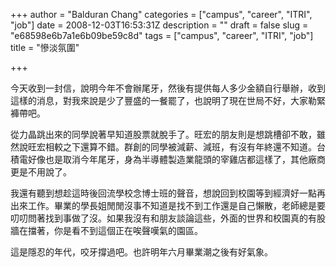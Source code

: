 +++
author = "Balduran Chang"
categories = ["campus", "career", "ITRI", "job"]
date = 2008-12-03T16:53:31Z
description = ""
draft = false
slug = "e68598e6b7a1e6b09be59c8d"
tags = ["campus", "career", "ITRI", "job"]
title = "慘淡氛圍"

+++


今天收到一封信，說明今年不會辦尾牙，然後有提供每人多少金額自行舉辦，收到這樣的消息，對我來說是少了豐盛的一餐罷了，也說明了現在世局不好，大家勒緊褲帶吧。

從力晶跳出來的同學說著早知道股票就脫手了。旺宏的朋友則是想跳槽卻不敢，雖然說旺宏相較之下還算不錯。群創的同學被減薪、減班，有沒有年終還不知道。台積電好像也是取消今年尾牙，身為半導體製造業龍頭的宰雞店都這樣了，其他廠商更是不用說了。

我還有聽到想趁這時後回流學校念博士班的聲音，想說回到校園等到經濟好一點再出來工作。畢業的學長姐閒閒沒事不知道是找不到工作還是自己懶散，老師總是要叨叨問著找到事做了沒。如果我沒有和朋友談論這些，外面的世界和校園真的有股牆在擋著，你是看不到這個正在唉聲嘆氣的園區。

這是隱忍的年代，咬牙撐過吧。也許明年六月畢業潮之後有好氣象。

